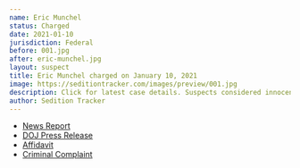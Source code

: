 ```yaml
---
name: Eric Munchel
status: Charged
date: 2021-01-10
jurisdiction: Federal
before: 001.jpg
after: eric-munchel.jpg
layout: suspect
title: Eric Munchel charged on January 10, 2021
image: https://seditiontracker.com/images/preview/001.jpg
description: Click for latest case details. Suspects considered innocent until proven guilty.
author: Sedition Tracker
---
```


- [News Report](https://fox17.com/news/local/suspected-tennessee-man-who-stormed-the-us-capitol-arrested)
- [DOJ Press Release](https://www.justice.gov/usao-dc/pr/two-men-charged-connection-events-us-capitol)
- [Affidavit](https://www.justice.gov/usao-dc/press-release/file/1352221/download)
- [Criminal Complaint](https://www.justice.gov/usao-dc/press-release/file/1352226/download)
